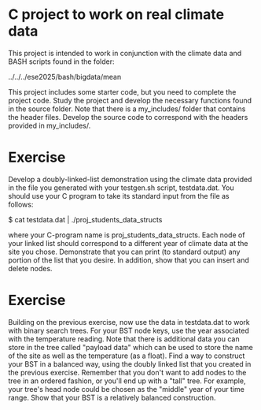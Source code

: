 # C project to work on real climate data
This project is intended to work in conjunction with the climate data and BASH scripts found in the folder:

../../../ese2025/bash/bigdata/mean

This project includes some starter code, but you need to complete the project code. Study the project and develop the necessary 
functions found in the source folder. Note that there is a my_includes/ folder that contains the header files. Develop the source
code to correspond with the headers provided in my_includes/.

# Exercise
Develop a doubly-linked-list demonstration using the climate data provided in the file you generated with your testgen.sh script,
testdata.dat. You should use your C program to take its standard input from the file as follows:

$ cat testdata.dat | ./proj_students_data_structs

where your C-program name is proj_students_data_structs. Each node of your linked list should correspond to a different year of
climate data at the site you chose. Demonstrate that you can print (to standard output) any portion of the list that you desire.
In addition, show that you can insert and delete nodes.

# Exercise
Building on the previous exercise, now use the data in testdata.dat to work with binary search trees. For your BST node keys,
use the year associated with the temperature reading. Note that there is additional data you can store in the tree
called "payload data" which can be used to store the name of the site as well as the temperature (as a float). Find a way to 
construct your BST in a balanced way, using the doubly linked list that you created in the previous exercise. Remember that
you don't want to add nodes to the tree in an ordered fashion, or you'll end up with a "tall" tree. For example, your tree's
head node could be chosen as the "middle" year of your time range. Show that your BST is a relatively balanced construction.

